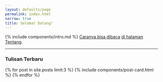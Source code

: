 ```yaml
---
layout: defaults/page
permalink: index.html
narrow: true
title: Selamat Datang!
---
```


{% include components/intro.md %} [Caranya bisa dibaca](about.html#buy-me-coffee) [di halaman Tentang](about.html).

---

### Tulisan Terbaru

{% for post in site.posts limit:3 %}
{% include components/post-card.html %}
{% endfor %}


